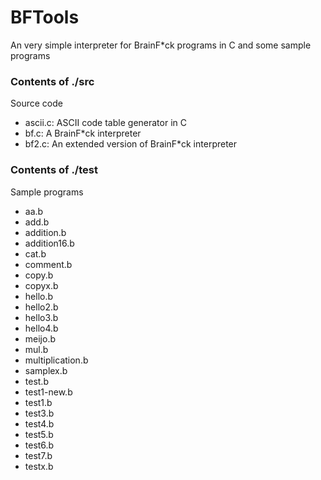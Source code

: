 # BFTools
An very simple interpreter for BrainF*ck programs in C and some sample programs

### Contents of ./src
Source code
  - ascii.c: ASCII code table generator in C
  - bf.c: A BrainF*ck interpreter
  - bf2.c: An extended version of BrainF*ck interpreter

### Contents of ./test
Sample programs
  - aa.b
  - add.b
  - addition.b
  - addition16.b
  - cat.b
  - comment.b
  - copy.b
  - copyx.b
  - hello.b
  - hello2.b
  - hello3.b
  - hello4.b
  - meijo.b
  - mul.b
  - multiplication.b
  - samplex.b
  - test.b
  - test1-new.b
  - test1.b
  - test3.b
  - test4.b
  - test5.b
  - test6.b
  - test7.b
  - testx.b
